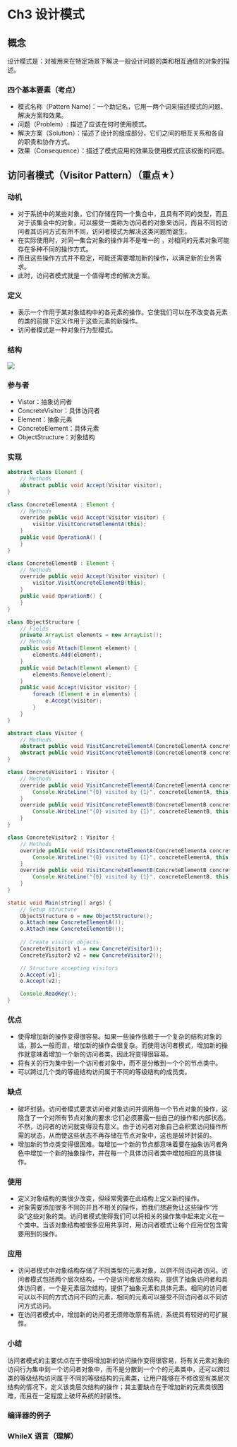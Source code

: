 # Ch3 设计模式

## 概念

设计模式是：对被用来在特定场景下解决一般设计问题的类和相互通信的对象的描述。

### 四个基本要素（考点）

* 模式名称（Pattern Name)：一个助记名，它用一两个词来描述模式的问题、解决方案和效果。
* 问题（Problem）: 描述了应该在何时使用模式。
* 解决方案（Solution）：描述了设计的组成部分，它们之间的相互关系和各自的职责和协作方式。
* 效果（Consequence）：描述了模式应用的效果及使用模式应该权衡的问题。

## 访问者模式（Visitor Pattern）（重点★）

### 动机

* 对于系统中的某些对象，它们存储在同一个集合中，且具有不同的类型，而且对于该集合中的对象，可以接受一类称为访问者的对象来访问，而且不同的访问者其访问方式有所不同，访问者模式为解决这类问题而诞生。
* 在实际使用时，对同一集合对象的操作并不是唯一的 ，对相同的元素对象可能存在多种不同的操作方式。
* 而且这些操作方式并不稳定，可能还需要增加新的操作，以满足新的业务需求。
* 此时，访问者模式就是一个值得考虑的解决方案。

### 定义

* 表示一个作用于某对象结构中的各元素的操作。它使我们可以在不改变各元素的类的前提下定义作用于这些元素的新操作。
* 访问者模式是一种对象行为型模式。

### 结构

![](https://github.com/songkuixi/ArchitectureLab/blob/master/Review/Ch3_1.png)

### 参与者

* Vistor：抽象访问者
* ConcreteVisitor：具体访问者 
* Element：抽象元素
* ConcreteElement：具体元素
* ObjectStructure：对象结构

### 实现

```Java
abstract class Element {
    // Methods
    abstract public void Accept(Visitor visitor); 
}

class ConcreteElementA : Element {
    // Methods
    override public void Accept(Visitor visitor) {
        visitor.VisitConcreteElementA(this);
    }
    public void OperationA() {
    }
}

class ConcreteElementB : Element {
    // Methods
    override public void Accept(Visitor visitor) {
        visitor.VisitConcreteElementB(this);
    }
    public void OperationB() {
    }
}

class ObjectStructure {
    // Fields
    private ArrayList elements = new ArrayList();
    // Methods
    public void Attach(Element element) {
        elements.Add(element); 
    }
    public void Detach(Element element) {
        elements.Remove(element); 
    }
    public void Accept(Visitor visitor) {
        foreach (Element e in elements) {
            e.Accept(visitor);
        }
    } 
}

abstract class Visitor {
    // Methods
    abstract public void VisitConcreteElementA(ConcreteElementA concreteElementA);             
    abstract public void VisitConcreteElementB(ConcreteElementB concreteElementB);
}

class ConcreteVisitor1 : Visitor {
    // Methods
    override public void VisitConcreteElementA(ConcreteElementA concreteElementA) {
        Console.WriteLine("{0} visited by {1}", concreteElementA, this); 
    }
    override public void VisitConcreteElementB(ConcreteElementB concreteElementB) {
        Console.WriteLine("{0} visited by {1}", concreteElementB, this); 
    }
}

class ConcreteVisitor2 : Visitor {
    // Methods
    override public void VisitConcreteElementA(ConcreteElementA concreteElementA) {
        Console.WriteLine("{0} visited by {1}", concreteElementA, this); 
    }
    override public void VisitConcreteElementB(ConcreteElementB concreteElementB) {
        Console.WriteLine("{0} visited by {1}", concreteElementB, this); 
    }
}

static void Main(string[] args) {
    // Setup structure
    ObjectStructure o = new ObjectStructure(); 
    o.Attach(new ConcreteElementA());    
    o.Attach(new ConcreteElementB());
  
    // Create visitor objects
    ConcreteVisitor1 v1 = new ConcreteVisitor1(); 
    ConcreteVisitor2 v2 = new ConcreteVisitor2();

    // Structure accepting visitors
    o.Accept(v1);
    o.Accept(v2);

    Console.ReadKey(); 
}
```

### 优点

* 使得增加新的操作变得很容易。如果一些操作依赖于一个复杂的结构对象的话，那么一般而言，增加新的操作会很复杂。而使用访问者模式，增加新的操作就意味着增加一个新的访问者类，因此将变得很容易。
* 将有关的行为集中到一个访问者对象中，而不是分散到一个个的节点类中。
* 可以跨过几个类的等级结构访问属于不同的等级结构的成员类。

### 缺点

* 破坏封装。访问者模式要求访问者对象访问并调用每一个节点对象的操作，这隐含了一个对所有节点对象的要求:它们必须暴露一些自己的操作和内部状态。不然，访问者的访问就变得没有意义。由于访问者对象自己会积累访问操作所需的状态，从而使这些状态不再存储在节点对象中，这也是破坏封装的。
* 增加新的节点类变得很困难。每增加一个新的节点都意味着要在抽象访问者角色中增加一个新的抽象操作，并在每一个具体访问者类中增加相应的具体操作。

### 使用

* 定义对象结构的类很少改变，但经常需要在此结构上定义新的操作。
* 对象需要添加很多不同的并且不相关的操作，而我们想避免让这些操作“污染”这些对象的类。访问者模式使得我们可以将相关的操作集中起来定义在一个类中。当该对象结构被很多应用共享时，用访问者模式让每个应用仅包含需要用到的操作。

### 应用

* 访问者模式中对象结构存储了不同类型的元素对象，以供不同访问者访问。访问者模式包括两个层次结构，一个是访问者层次结构，提供了抽象访问者和具体访问者，一个是元素层次结构，提供了抽象元素和具体元素。相同的访问者可以以不同的方式访问不同的元素，相同的元素可以接受不同访问者以不同访问方式访问。
* 在访问者模式中，增加新的访问者无须修改原有系统，系统具有较好的可扩展性。

### 小结

访问者模式的主要优点在于使得增加新的访问操作变得很容易，将有关元素对象的访问行为集中到一个访问者对象中，而不是分散到一个个的元素类中，还可以跨过类的等级结构访问属于不同的等级结构的元素类，让用户能够在不修改现有类层次结构的情况下，定义该类层次结构的操作；其主要缺点在于增加新的元素类很困难，而且在一定程度上破坏系统的封装性。

### 编译器的例子

### WhileX 语言（理解）


